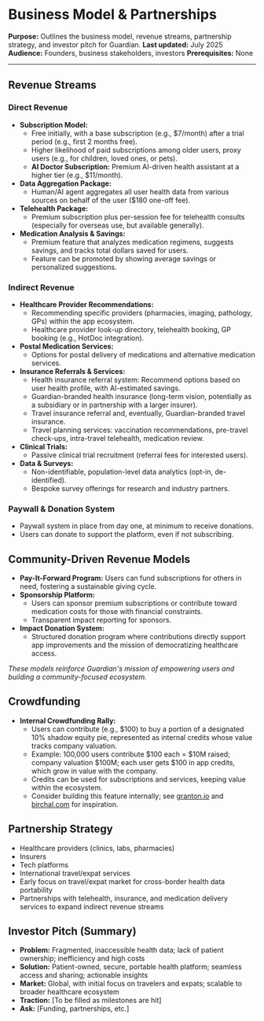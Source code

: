 # Business Model & Partnerships

**Purpose:** Outlines the business model, revenue streams, partnership strategy, and investor pitch for Guardian.
**Last updated:** July 2025
**Audience:** Founders, business stakeholders, investors
**Prerequisites:** None

---

## Revenue Streams

### Direct Revenue
- **Subscription Model:**
    - Free initially, with a base subscription (e.g., $7/month) after a trial period (e.g., first 2 months free).
    - Higher likelihood of paid subscriptions among older users, proxy users (e.g., for children, loved ones, or pets).
    - **AI Doctor Subscription:** Premium AI-driven health assistant at a higher tier (e.g., $11/month).
- **Data Aggregation Package:**
    - Human/AI agent aggregates all user health data from various sources on behalf of the user ($180 one-off fee).
- **Telehealth Package:**
    - Premium subscription plus per-session fee for telehealth consults (especially for overseas use, but available generally).
- **Medication Analysis & Savings:**
    - Premium feature that analyzes medication regimens, suggests savings, and tracks total dollars saved for users.
    - Feature can be promoted by showing average savings or personalized suggestions.

### Indirect Revenue
- **Healthcare Provider Recommendations:**
    - Recommending specific providers (pharmacies, imaging, pathology, GPs) within the app ecosystem.
    - Healthcare provider look-up directory, telehealth booking, GP booking (e.g., HotDoc integration).
- **Postal Medication Services:**
    - Options for postal delivery of medications and alternative medication services.
- **Insurance Referrals & Services:**
    - Health insurance referral system: Recommend options based on user health profile, with AI-estimated savings.
    - Guardian-branded health insurance (long-term vision, potentially as a subsidiary or in partnership with a larger insurer).
    - Travel insurance referral and, eventually, Guardian-branded travel insurance.
    - Travel planning services: vaccination recommendations, pre-travel check-ups, intra-travel telehealth, medication review.
- **Clinical Trials:**
    - Passive clinical trial recruitment (referral fees for interested users).
- **Data & Surveys:**
    - Non-identifiable, population-level data analytics (opt-in, de-identified).
    - Bespoke survey offerings for research and industry partners.

### Paywall & Donation System
- Paywall system in place from day one, at minimum to receive donations.
- Users can donate to support the platform, even if not subscribing.

## Community-Driven Revenue Models

- **Pay-It-Forward Program:** Users can fund subscriptions for others in need, fostering a sustainable giving cycle.
- **Sponsorship Platform:**
    - Users can sponsor premium subscriptions or contribute toward medication costs for those with financial constraints.
    - Transparent impact reporting for sponsors.
- **Impact Donation System:**
    - Structured donation program where contributions directly support app improvements and the mission of democratizing healthcare access.

*These models reinforce Guardian's mission of empowering users and building a community-focused ecosystem.*

## Crowdfunding

- **Internal Crowdfunding Rally:**
    - Users can contribute (e.g., $100) to buy a portion of a designated 10% shadow equity pie, represented as internal credits whose value tracks company valuation.
    - Example: 100,000 users contribute $100 each = $10M raised; company valuation $100M; each user gets $100 in app credits, which grow in value with the company.
    - Credits can be used for subscriptions and services, keeping value within the ecosystem.
    - Consider building this feature internally; see [granton.io](https://granton.io/leverage-crowdfunding-early-stage-funding/) and [birchal.com](https://www.birchal.com/) for inspiration.

## Partnership Strategy
- Healthcare providers (clinics, labs, pharmacies)
- Insurers
- Tech platforms
- International travel/expat services
- Early focus on travel/expat market for cross-border health data portability
- Partnerships with telehealth, insurance, and medication delivery services to expand indirect revenue streams

## Investor Pitch (Summary)
- **Problem:** Fragmented, inaccessible health data; lack of patient ownership; inefficiency and high costs
- **Solution:** Patient-owned, secure, portable health platform; seamless access and sharing; actionable insights
- **Market:** Global, with initial focus on travelers and expats; scalable to broader healthcare ecosystem
- **Traction:** [To be filled as milestones are hit]
- **Ask:** [Funding, partnerships, etc.] 